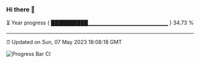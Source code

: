 ### Hi there 👋

⏳ Year progress { ██████████▁▁▁▁▁▁▁▁▁▁▁▁▁▁▁▁▁▁▁▁ } 34.73 %

---

⏰ Updated on Sun, 07 May 2023 18:08:18 GMT

![Progress Bar CI](https://github.com/Shyam-Makwana/GitHub-Actions-Demo/workflows/Progress%20Bar%20CI/badge.svg)
